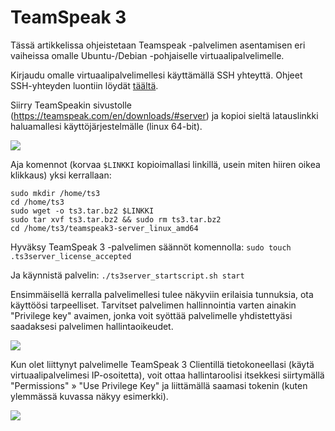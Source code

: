 # TeamSpeak 3
Tässä artikkelissa ohjeistetaan Teamspeak -palvelimen asentamisen eri vaiheissa omalle Ubuntu-/Debian -pohjaiselle virtuaalipalvelimelle.

Kirjaudu omalle virtuaalipalvelimellesi käyttämällä SSH yhteyttä. Ohjeet SSH-yhteyden luontiin löydät [täältä]([tulossa]).

Siirry TeamSpeakin sivustolle (https://teamspeak.com/en/downloads/#server) ja kopioi sieltä latauslinkki haluamallesi käyttöjärjestelmälle (linux 64-bit).

![](https://cdn.bittivirta.fi/docimg/crisp/image_1bgdoo7.png)

Aja komennot (korvaa `$LINKKI` kopioimallasi linkillä, usein miten hiiren oikea klikkaus) yksi kerrallaan:
```
sudo mkdir /home/ts3
cd /home/ts3
sudo wget -o ts3.tar.bz2 $LINKKI
sudo tar xvf ts3.tar.bz2 && sudo rm ts3.tar.bz2
cd /home/ts3/teamspeak3-server_linux_amd64
```

Hyväksy TeamSpeak 3 -palvelimen säännöt komennolla:
`sudo touch .ts3server_license_accepted`

Ja käynnistä palvelin:
`./ts3server_startscript.sh start`

Ensimmäisellä kerralla palvelimellesi tulee näkyviin erilaisia tunnuksia, ota käyttöösi tarpeelliset. Tarvitset palvelimen hallinnointia varten ainakin "Privilege key" avaimen, jonka voit syöttää palvelimelle yhdistettyäsi saadaksesi palvelimen hallintaoikeudet.

![](https://cdn.bittivirta.fi/docimg/crisp/image_trwkkl.png)

Kun olet liittynyt palvelimelle TeamSpeak 3 Clientillä tietokoneellasi (käytä virtuaalipalvelimesi IP-osoitetta), voit ottaa hallintaroolisi itsekkesi siirtymällä "Permissions" » "Use Privilege Key" ja liittämällä saamasi tokenin (kuten ylemmässä kuvassa näkyy esimerkki).

![](https://cdn.bittivirta.fi/docimg/crisp/image_axffht.png)